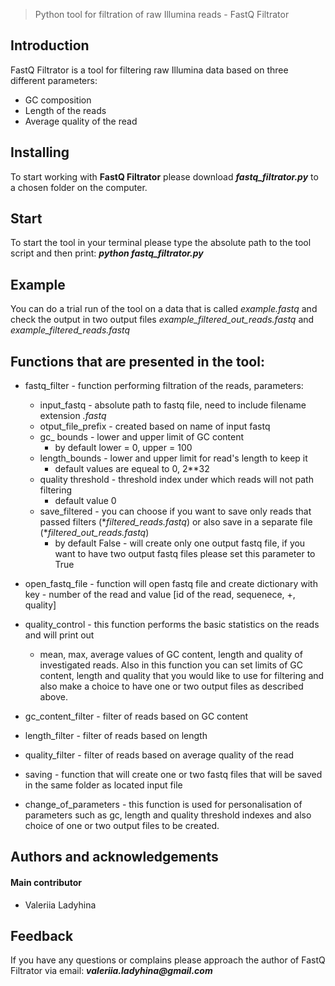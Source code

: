 > Python tool for filtration of raw Illumina reads - FastQ Filtrator

## Introduction
FastQ Filtrator is a tool for filtering raw Illumina data based on three different parameters:

* GC composition
* Length of the reads
* Average quality of the read

## Installing
To start working with __FastQ Filtrator__ please download *__fastq_filtrator.py__* to a chosen folder on the computer.

## Start
To start the tool in your terminal please type the absolute path to the tool script and then print:
*__python fastq_filtrator.py__*

## Example
You can do a trial run of the tool on a data that is called *example.fastq* and check the output in two output files *example_filtered_out_reads.fastq* and *example_filtered_reads.fastq*

## Functions that are presented in the tool:
* fastq_filter - function performing filtration of the reads, parameters:
  * input_fastq - absolute path to fastq file, need to include filename extension *.fastq*
  * otput_file_prefix - created based on name of input fastq
  * gc_ bounds - lower and upper limit of GC content
    * by default lower = 0, upper = 100
  * length_bounds - lower and upper limit for read's length to keep it
    * default values are equeal to 0, 2**32
  * quality threshold - threshold index under which reads will not path filtering
    * default value 0
  * save_filtered - you can choose if you want to save only reads that passed filters (**filtered_reads.fastq*) or also 
    save in a separate file (**filtered_out_reads.fastq*) 
    * by default False - will create only one output fastq file, if you want to have two output fastq files please set 
      this parameter to True


* open_fastq_file - function will open fastq file and create dictionary with key - number of the read and 
  value [id of the read, sequenece, +, quality]


* quality_control - this function performs the basic statistics on the reads and will print out
  * mean, max, average values of GC content, length and quality of investigated reads. Also in this function you can set
    limits of GC content, length and quality that you would like to use for filtering and also make a choice to have one
    or two output files as described above.
  

* gc_content_filter - filter of reads based on GC content


* length_filter - filter of reads based on length


* quality_filter - filter of reads based on average quality of the read


* saving - function that will create one or two fastq files that will be saved in the same folder as located input file


* change_of_parameters - this function is used for personalisation of parameters such as gc, length and quality 
  threshold indexes and also choice of one or two output files to be created.

## Authors and acknowledgements
#### Main contributor
* Valeriia Ladyhina

## Feedback
 If you have any questions or complains please approach the author of FastQ Filtrator via email:
 *__valeriia.ladyhina@gmail.com__*
